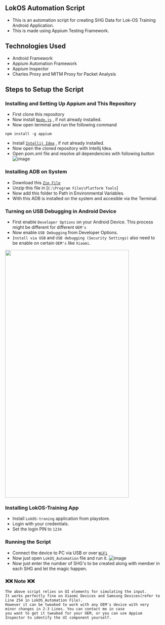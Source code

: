 ## LokOS Automation Script
- This is an automation script for creating SHG Data for Lok-OS Training Android Application. 
- This is made using Appium Testing Framework.

## Technologies Used
- Android Framework
- Appium Automation Framework
- Appium Inspector
- Charles Proxy and MITM Proxy for Packet Analysis

## Steps to Setup the Script
### Installing and Setting Up Appium and This Repository
- First clone this repository
- Now install [`Node.js`](https://nodejs.org/en/download) , if not already installed.
- Now open terminal and run the following command
```
npm install -g appium
```
- Install [`Intellij Idea`](https://www.jetbrains.com/idea/download/) , if not already installed.
- Now open the cloned repository with Intellij Idea.
- Open pom.xml file and resolve all dependencies with following button
![image](https://user-images.githubusercontent.com/76804249/230651164-6556cf7c-73bb-4257-8d47-669f1abb6dd4.png)

### Installing ADB on System
- Download this [`Zip File`](https://dl.google.com/android/repository/platform-tools-latest-windows.zip)
- Unzip this file in [`C:\Program Files\Platform Tools`]
- Now add this folder to Path in Environmental Variables.
- With this ADB is installed on the system and accesible via the Terminal.

### Turning on USB Debugging in Android Device
- First enable `Developer Options` on your Android Device. This process might be different for different `OEM's`
- Now enable `USB Debugging` from Developer Options.
- `Install via USB` and `USB debugging (Security Settings)` also need to be enable on certain `OEM's` like `Xiaomi`.
<img src="https://user-images.githubusercontent.com/76804249/230653196-127b04c8-ac3b-49eb-b5f5-bcc661d43aec.jpg" width="400" height="800">

### Installing LokOS-Training App
- Install `LokOS-traning` application from playstore.
- Login with your credentials.
- Set the login PIN to `1234`

### Running the Script
- Connect the device to PC via USB or over [`WiFi`](https://help.famoco.com/developers/dev-env/adb-over-wifi/)
- Now just open `LokOS_Automation` file and run it.
![image](https://user-images.githubusercontent.com/76804249/230651928-707c1787-e0b4-43e0-9cc0-bf4584c819f3.png)
- Now just enter the number of SHG's to be created along with member in each SHG and let the magic happen.

### ❌❌ Note ❌❌
```
The above script relies on UI elements for simulating the input.  
It works perfectly fine on Xiaomi Devices and Samsung Devices(refer to Line 254 in LokOS_Automation File). 
However it can be tweaked to work with any OEM's device with very minor changes in 2-3 Lines. You can contact me in case 
you want to get it tweaked for your OEM, or you can use Appium Inspector to identify the UI component yourself.
```

